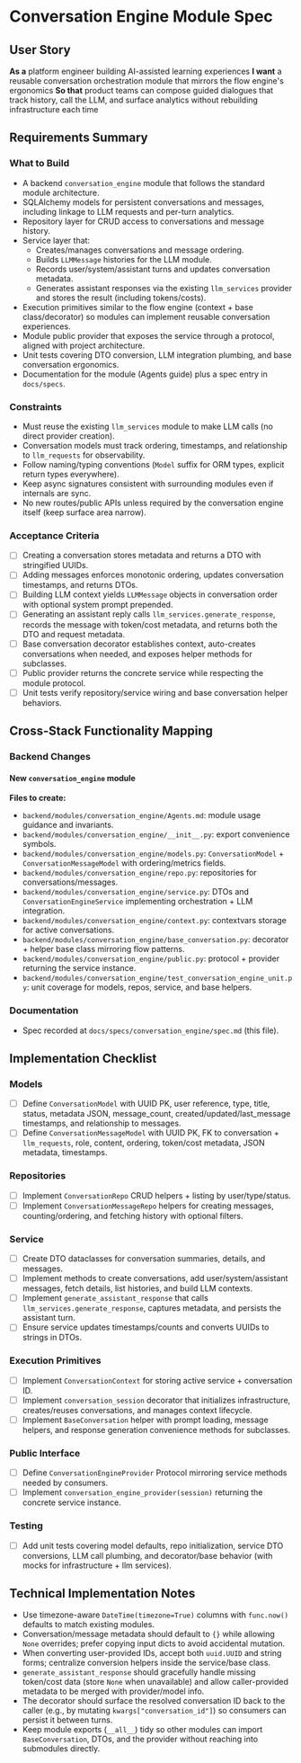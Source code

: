 # Conversation Engine Module Spec

## User Story

**As a** platform engineer building AI-assisted learning experiences
**I want** a reusable conversation orchestration module that mirrors the flow engine's ergonomics
**So that** product teams can compose guided dialogues that track history, call the LLM, and surface analytics without rebuilding infrastructure each time

## Requirements Summary

### What to Build
- A backend `conversation_engine` module that follows the standard module architecture.
- SQLAlchemy models for persistent conversations and messages, including linkage to LLM requests and per-turn analytics.
- Repository layer for CRUD access to conversations and message history.
- Service layer that:
  - Creates/manages conversations and message ordering.
  - Builds `LLMMessage` histories for the LLM module.
  - Records user/system/assistant turns and updates conversation metadata.
  - Generates assistant responses via the existing `llm_services` provider and stores the result (including tokens/costs).
- Execution primitives similar to the flow engine (context + base class/decorator) so modules can implement reusable conversation experiences.
- Module public provider that exposes the service through a protocol, aligned with project architecture.
- Unit tests covering DTO conversion, LLM integration plumbing, and base conversation ergonomics.
- Documentation for the module (Agents guide) plus a spec entry in `docs/specs`.

### Constraints
- Must reuse the existing `llm_services` module to make LLM calls (no direct provider creation).
- Conversation models must track ordering, timestamps, and relationship to `llm_requests` for observability.
- Follow naming/typing conventions (`Model` suffix for ORM types, explicit return types everywhere).
- Keep async signatures consistent with surrounding modules even if internals are sync.
- No new routes/public APIs unless required by the conversation engine itself (keep surface area narrow).

### Acceptance Criteria
- [ ] Creating a conversation stores metadata and returns a DTO with stringified UUIDs.
- [ ] Adding messages enforces monotonic ordering, updates conversation timestamps, and returns DTOs.
- [ ] Building LLM context yields `LLMMessage` objects in conversation order with optional system prompt prepended.
- [ ] Generating an assistant reply calls `llm_services.generate_response`, records the message with token/cost metadata, and returns both the DTO and request metadata.
- [ ] Base conversation decorator establishes context, auto-creates conversations when needed, and exposes helper methods for subclasses.
- [ ] Public provider returns the concrete service while respecting the module protocol.
- [ ] Unit tests verify repository/service wiring and base conversation helper behaviors.

## Cross-Stack Functionality Mapping

### Backend Changes

#### New `conversation_engine` module
**Files to create:**
- `backend/modules/conversation_engine/Agents.md`: module usage guidance and invariants.
- `backend/modules/conversation_engine/__init__.py`: export convenience symbols.
- `backend/modules/conversation_engine/models.py`: `ConversationModel` + `ConversationMessageModel` with ordering/metrics fields.
- `backend/modules/conversation_engine/repo.py`: repositories for conversations/messages.
- `backend/modules/conversation_engine/service.py`: DTOs and `ConversationEngineService` implementing orchestration + LLM integration.
- `backend/modules/conversation_engine/context.py`: contextvars storage for active conversations.
- `backend/modules/conversation_engine/base_conversation.py`: decorator + helper base class mirroring flow patterns.
- `backend/modules/conversation_engine/public.py`: protocol + provider returning the service instance.
- `backend/modules/conversation_engine/test_conversation_engine_unit.py`: unit coverage for models, repos, service, and base helpers.

### Documentation
- Spec recorded at `docs/specs/conversation_engine/spec.md` (this file).

## Implementation Checklist

### Models
- [ ] Define `ConversationModel` with UUID PK, user reference, type, title, status, metadata JSON, message_count, created/updated/last_message timestamps, and relationship to messages.
- [ ] Define `ConversationMessageModel` with UUID PK, FK to conversation + `llm_requests`, role, content, ordering, token/cost metadata, JSON metadata, timestamps.

### Repositories
- [ ] Implement `ConversationRepo` CRUD helpers + listing by user/type/status.
- [ ] Implement `ConversationMessageRepo` helpers for creating messages, counting/ordering, and fetching history with optional filters.

### Service
- [ ] Create DTO dataclasses for conversation summaries, details, and messages.
- [ ] Implement methods to create conversations, add user/system/assistant messages, fetch details, list histories, and build LLM contexts.
- [ ] Implement `generate_assistant_response` that calls `llm_services.generate_response`, captures metadata, and persists the assistant turn.
- [ ] Ensure service updates timestamps/counts and converts UUIDs to strings in DTOs.

### Execution Primitives
- [ ] Implement `ConversationContext` for storing active service + conversation ID.
- [ ] Implement `conversation_session` decorator that initializes infrastructure, creates/reuses conversations, and manages context lifecycle.
- [ ] Implement `BaseConversation` helper with prompt loading, message helpers, and response generation convenience methods for subclasses.

### Public Interface
- [ ] Define `ConversationEngineProvider` Protocol mirroring service methods needed by consumers.
- [ ] Implement `conversation_engine_provider(session)` returning the concrete service instance.

### Testing
- [ ] Add unit tests covering model defaults, repo initialization, service DTO conversions, LLM call plumbing, and decorator/base behavior (with mocks for infrastructure + llm services).

## Technical Implementation Notes
- Use timezone-aware `DateTime(timezone=True)` columns with `func.now()` defaults to match existing modules.
- Conversation/message metadata should default to `{}` while allowing `None` overrides; prefer copying input dicts to avoid accidental mutation.
- When converting user-provided IDs, accept both `uuid.UUID` and string forms; centralize conversion helpers inside the service/base class.
- `generate_assistant_response` should gracefully handle missing token/cost data (store `None` when unavailable) and allow caller-provided metadata to be merged with provider/model info.
- The decorator should surface the resolved conversation ID back to the caller (e.g., by mutating `kwargs["conversation_id"]`) so consumers can persist it between turns.
- Keep module exports (`__all__`) tidy so other modules can import `BaseConversation`, DTOs, and the provider without reaching into submodules directly.

